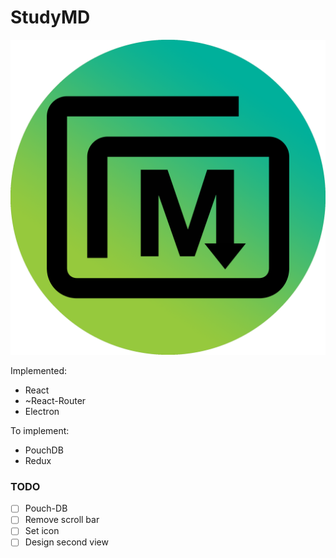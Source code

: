 # StudyMD

![Icon](public/icon.png)

Implemented:

- React
- ~React-Router
- Electron

To implement:

- PouchDB
- Redux



### TODO

- [ ] Pouch-DB
- [ ] Remove scroll bar
- [ ] Set icon
- [ ] Design second view
